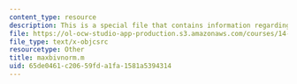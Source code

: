 ```yaml
---
content_type: resource
description: This is a special file that contains information regarding maxbivnorm.
file: https://ol-ocw-studio-app-production.s3.amazonaws.com/courses/14-662-labor-economics-ii-spring-2015/65de0461c20659fda1fa1581a5394314_maxbivnorm.m
file_type: text/x-objcsrc
resourcetype: Other
title: maxbivnorm.m
uid: 65de0461-c206-59fd-a1fa-1581a5394314
---
```

